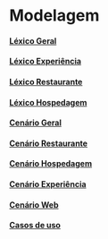 <h1>Modelagem</h1>

<div class="row">
  <div class="col s12 m3 center-align">
  <a href="lexicos_cenarios/lex_geral" class="module-link">
    <h4 class="promo-heading">
     Léxico Geral
    </h4>
  </a>
  </div>

  <div class="col s12 m3 center-align">
  <a href="lexicos_cenarios/lex_experiencia" class="module-link">
    <h4 class="promo-heading">
     Léxico Experiência
    </h4>
  </a>
  </div>

  <div class="col s12 m3 center-align">
  <a href="lexicos_cenarios/lex_restaurantes" class="module-link">
    <h4 class="promo-heading">
     Léxico Restaurante
    </h4>
  </a>
  </div>
  <div class="col s12 m3 center-align">
  <a href="lexicos_cenarios/lex_hospedagem" class="module-link">
    <h4 class="promo-heading">
     Léxico Hospedagem
    </h4>
  </a>
  </div>
</div>

<div class="row">
  <div class="col s12 m3 center-align">
    <a href="lexicos_cenarios/cen_geral" class="module-link">
      <h4 class="promo-heading">
       Cenário Geral
      </h4>
    </a>
  </div>
  <div class="col s12 m3 center-align">
    <a href="lexicos_cenarios/cen_restaurantes" class="module-link">
      <h4 class="promo-heading">
       Cenário Restaurante
      </h4>
    </a>
  </div>
  <div class="col s12 m3 center-align">
    <a href="lexicos_cenarios/cen_hospedagem" class="module-link">
      <h4 class="promo-heading">
       Cenário Hospedagem
      </h4>
    </a>
  </div>
  <div class="col s12 m3 center-align">
    <a href="lexicos_cenarios/cen_experiencia" class="module-link">
      <h4 class="promo-heading">
       Cenário Experiência
      </h4>
    </a>
  </div>
  <div class="col s12 m3 offset-m3 center-align">
    <a href="lexicos_cenarios/cen_web" class="module-link">
      <h4 class="promo-heading">
       Cenário Web
      </h4>
    </a>
  </div>
</div>
<div class="row">
  <div class="col s12 m3 center-align">
    <a href="casos_de_uso/index" class="module-link">
      <h4 class="promo-heading">
        Casos de uso
      </h4>
    </a>
  </div>
</div>
